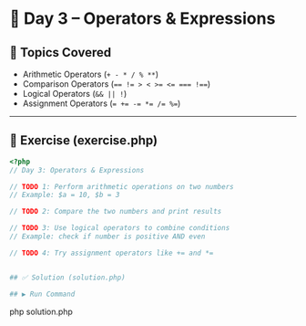 # 📘 Day 3 – Operators & Expressions

## 🔑 Topics Covered
- Arithmetic Operators (`+ - * / % **`)
- Comparison Operators (`== != > < >= <= === !==`)
- Logical Operators (`&& || !`)
- Assignment Operators (`= += -= *= /= %=`)

---

## 📝 Exercise (exercise.php)
```php
<?php
// Day 3: Operators & Expressions

// TODO 1: Perform arithmetic operations on two numbers
// Example: $a = 10, $b = 3

// TODO 2: Compare the two numbers and print results

// TODO 3: Use logical operators to combine conditions
// Example: check if number is positive AND even

// TODO 4: Try assignment operators like += and *=


## ✅ Solution (solution.php)

## ▶️ Run Command
```
php solution.php
```